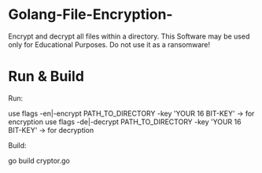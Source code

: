 # Golang-File-Encryption-


Encrypt and decrypt all files within a directory. This Software may be used only for Educational Purposes.
Do not use it as a ransomware! 

<h1>Run & Build</h1>

Run:

use flags -en|-encrypt PATH_TO_DIRECTORY -key 'YOUR 16 BIT-KEY' -> for encryption
use flags -de|-decrypt PATH_TO_DIRECTORY -key 'YOUR 16 BIT-KEY' -> for decryption

Build:

go build cryptor.go
